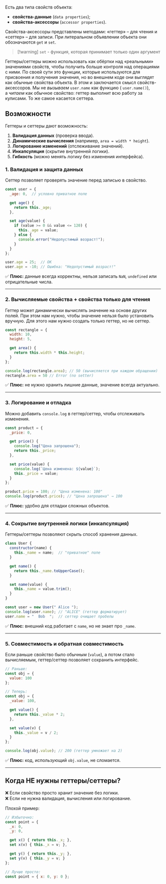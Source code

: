 Есть два типа свойств объекта:
 - **свойства-данные** (`data properties`);
 - **свойства-аксессоры** (`accessor properties`). 

Свойства-аксессоры представлены методами: «геттер» – для чтения и «сеттер» – для записи. При литеральном объявлении объекта они обозначаются `get` и `set`.

> [!warning] `set` - функция, которая принимает только один аргумент

 Геттеры/сеттеры можно использовать как обёртки над «реальными» значениями свойств, чтобы получить больше контроля над операциями с ними. По своей сути это функции, которые используются для присвоения и получения значения, но во внешнем коде они выглядят как обычные свойства объекта. В этом и заключается смысл свойств-аксессоров. Мы не _вызываем_ `user.name` как функцию ( `user.name()`), а _читаем_ как обычное свойство: геттер выполнит всю работу за кулисами. То же самое касается сеттера.

## Возможности

Геттеры и сеттеры дают возможность: 

1. **Валидация данных** (проверка ввода).
2. **Динамические вычисления** (например, `area = width * height`).
3. **Логирование изменений** (отслеживание значений).
4. **Инкапсуляция** (скрытие внутренней логики).
5. **Гибкость** (можно менять логику без изменения интерфейса).

### 1. Валидация и защита данных

Сеттер позволяет проверять значение перед записью в свойство.

```js
const user = {
  _age: 0,  // условно приватное поле

  get age() {
    return this._age;
  },

  set age(value) {
    if (value >= 0 && value <= 120) {
      this._age = value;
    } else {
      console.error("Недопустимый возраст!");
    }
  }
};

user.age = 25;  // OK
user.age = -10; // Ошибка: "Недопустимый возраст!"
```

✅ **Плюс:** данные всегда корректны, нельзя записать `NaN`, `undefined` или отрицательные числа.
___

### 2. Вычисляемые свойства + свойства только для чтения

Геттер может динамически вычислять значение на основе других полей. При этом нам нужно, чтобы значение нельзя было установить вручную.  Для этого нам нужно создать только геттер, но не сеттер.

```js
const rectangle = {
  width: 10,
  height: 5,

  get area() {
    return this.width * this.height;
  }
};

console.log(rectangle.area); // 50 (вычисляется при каждом обращении)
rectangle.area = 50 // Error (no setter)
```

✅ **Плюс:** не нужно хранить лишние данные, значение всегда актуально.
___

### 3. Логирование и отладка

Можно добавить `console.log` в геттер/сеттер, чтобы отслеживать изменения.

```js
const product = {
  _price: 0,

  get price() {
    console.log("Цена запрошена");
    return this._price;
  },

  set price(value) {
    console.log(`Цена изменена: ${value}`);
    this._price = value;
  }
};

product.price = 100; // "Цена изменена: 100"
console.log(product.price); // "Цена запрошена" → 100
```

✅ **Плюс:** удобно для отладки сложных объектов.
___

### 4. Сокрытие внутренней логики (инкапсуляция)

Геттеры/сеттеры позволяют скрыть способ хранения данных.

```js
class User {
  constructor(name) {
    this._name = name;  // "приватное" поле
  }

  get name() {
    return this._name.toUpperCase();
  }

  set name(value) {
    this._name = value.trim();
  }
}

const user = new User(" Alice ");
console.log(user.name); // "ALICE" (геттер форматирует)
user.name = "  Bob  ";  // сеттер очищает пробелы
```

✅ **Плюс:** внешний код работает с `name`, но не знает про `_name`.
___

### 5. Совместимость и обратная совместимость

Если раньше свойство было обычным (`value`), а потом стало вычисляемым, геттер/сеттер позволяет сохранить интерфейс.

```js
// Раньше:
const obj = {
  value: 100
};

// Теперь:
const obj = {
  _value: 100,

  get value() {
    return this._value * 2;
  },

  set value(v) {
    this._value = v / 2;
  }
};

console.log(obj.value); // 200 (геттер умножает на 2)
```

✅ **Плюс:** код, использующий `obj.value`, не сломается.
___

## Когда НЕ нужны геттеры/сеттеры?

❌ Если свойство просто хранит значение без логики.  
❌ Если не нужна валидация, вычисления или логирование.

Плохой пример:

```js
// Избыточно:
const point = {
  _x: 0,
  _y: 0,

  get x() { return this._x; },
  set x(v) { this._x = v; },

  get y() { return this._y; },
  set y(v) { this._y = v; }
};

// Лучше просто:
const point = { x: 0, y: 0 };
```